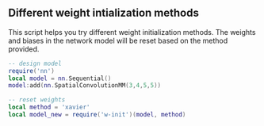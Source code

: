 ## Different weight intialization methods

This script helps you try different weight initialization methods.
The weights and biases in the network model will be reset based on the method provided.


```lua
-- design model
require('nn')
local model = nn.Sequential()
model:add(nn.SpatialConvolutionMM(3,4,5,5))

-- reset weights
local method = 'xavier'
local model_new = require('w-init')(model, method)
```
